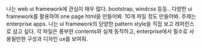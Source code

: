 나는 web ui framework에 관심이 매우 많다. bootstrap, windcss 등등..
다양한 ui framework를 활용하여 one page html을 만들어봐. 10개 파일 정도 만들어봐.
주제는 enterprise apps. 나는 ui framework의 닫양한 pattern style을 직접 보고 레퍼런스로 삼고 싶다.
각 파일은 풍부한 contents와 실제 동작하고, enterprise에서 필수로 사용될만한 구성과 디자인 ux를 보여줘.